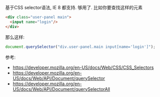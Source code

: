 
基于CSS selector语法, IE 8 都支持. 够用了. 比如你要查找这样的元素
```html
<div class="user-panel main">
  <input name="login"/>
</div>
```
那么这样:
```js
document.querySelector("div.user-panel.main input[name='login']");
```
参考:
- https://developer.mozilla.org/en-US/docs/Web/CSS/CSS_Selectors
- https://developer.mozilla.org/en-US/docs/Web/API/Document/querySelector
- https://developer.mozilla.org/en-US/docs/Web/API/Document/querySelectorAll
